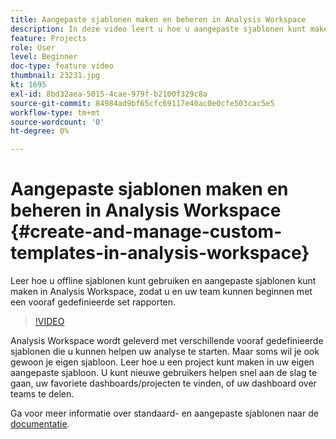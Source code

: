 ```yaml
---
title: Aangepaste sjablonen maken en beheren in Analysis Workspace
description: In deze video leert u hoe u aangepaste sjablonen kunt maken in Analysis Workspace, zodat u en uw team kunnen beginnen met een specifieke set rapporten.
feature: Projects
role: User
level: Beginner
doc-type: feature video
thumbnail: 23231.jpg
kt: 1695
exl-id: 8bd32aea-5015-4cae-979f-b2100f329c8a
source-git-commit: 84984ad9bf65cfc69117e40ac0e0cfe503cac5e5
workflow-type: tm+mt
source-wordcount: '0'
ht-degree: 0%

---
```


# Aangepaste sjablonen maken en beheren in Analysis Workspace {#create-and-manage-custom-templates-in-analysis-workspace}

Leer hoe u offline sjablonen kunt gebruiken en aangepaste sjablonen kunt maken in Analysis Workspace, zodat u en uw team kunnen beginnen met een vooraf gedefinieerde set rapporten.

>[!VIDEO](https://video.tv.adobe.com/v/23231/?quality=12&learn=on)

Analysis Workspace wordt geleverd met verschillende vooraf gedefinieerde sjablonen die u kunnen helpen uw analyse te starten. Maar soms wil je ook gewoon je eigen sjabloon. Leer hoe u een project kunt maken in uw eigen aangepaste sjabloon. U kunt nieuwe gebruikers helpen snel aan de slag te gaan, uw favoriete dashboards/projecten te vinden, of uw dashboard over teams te delen.

Ga voor meer informatie over standaard- en aangepaste sjablonen naar de [documentatie](https://experienceleague.adobe.com/docs/analytics/analyze/analysis-workspace/build-workspace-project/starter-projects.html).

